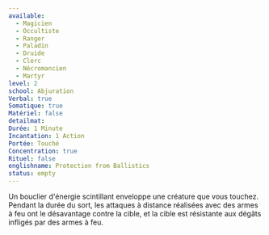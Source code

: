 ```yaml
---
available:
  - Magicien
  - Occultiste
  - Ranger
  - Paladin
  - Druide
  - Clerc
  - Nécromancien
  - Martyr
level: 2
school: Abjuration
Verbal: true
Somatique: true
Matériel: false
detailmat:
Durée: 1 Minute
Incantation: 1 Action
Portée: Touché
Concentration: true
Rituel: false
englishname: Protection from Ballistics
status: empty
---
```

Un bouclier d'énergie scintillant enveloppe une créature que vous touchez. Pendant la durée du sort, les attaques à distance réalisées avec des armes à feu ont le désavantage contre la cible, et la cible est résistante aux dégâts infligés par des armes à feu.
